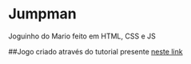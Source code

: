 # Jumpman
Joguinho do Mario feito em HTML, CSS e JS

##Jogo criado através do tutorial presente [neste link](https://www.youtube.com/watch?v=r9buAwVBDhA&ab_channel=ManualdoDev)
